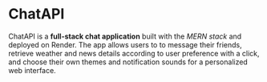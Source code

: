 # ChatAPI
ChatAPI is a **full-stack chat application** built with the *MERN stack* and deployed on Render. The app allows users to to message their friends, retrieve weather and news details according to user preference with a click, and choose their own themes and notification sounds for a personalized web interface.
